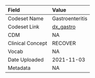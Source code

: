 |Field            |Value           |
|:----------------|:---------------|
|Codeset Name     |Gastroenteritis |
|Codeset Link     |[dx_gastro](https://github.com/PEDSnet/Variable-Dictionary/blob/main/condition/dx_gastro.csv)|
|CDM              |NA              |
|Clinical Concept |RECOVER         |
|Vocab            |NA              |
|Date Uploaded    |2021-11-03      |
|Metadata         |NA              |
